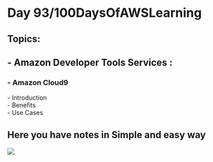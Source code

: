 <h1>Day 93/100DaysOfAWSLearning</h1>


<h2>Topics:</h2>


<h2> - Amazon Developer Tools Services : </h2>
  <h3> - Amazon Cloud9 </h3>
          - Introduction <br>
          - Benefits <br>
          - Use Cases <br>
         
        
   
   <h2> Here you have notes in Simple and easy way </h2>
   
   <img src = "https://github.com/thetechgirlgita/100-days-of-aws-learning/blob/master/Images/Day92/92.jpg?raw=true">
  
 
